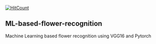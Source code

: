 
[![HitCount](http://hits.dwyl.com/itsrohanvj/itsrohanvj/ML-based-flower-recognition.svg)](http://hits.dwyl.com/itsrohanvj/itsrohanvj/ML-based-flower-recognition)

## ML-based-flower-recognition
Machine Learning based flower recognition using VGG16 and Pytorch


